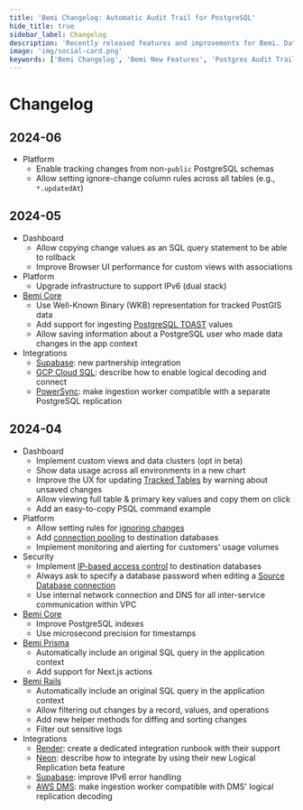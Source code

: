 ```yaml
---
title: 'Bemi Changelog: Automatic Audit Trail for PostgreSQL'
hide_title: true
sidebar_label: Changelog
description: 'Recently released features and improvements for Bemi. Database change tracking for troubleshooting, reporting, data recovery, and audit purposes.'
image: 'img/social-card.png'
keywords: ['Bemi Changelog', 'Bemi New Features', 'Postgres Audit Trails', 'Change Data Capture', 'Database Changes']
---
```


# Changelog

## 2024-06

* Platform
  * Enable tracking changes from non-`public` PostgreSQL schemas
  * Allow setting ignore-change column rules across all tables (e.g., `*.updatedAt`)

## 2024-05

* Dashboard
  * Allow copying change values as an SQL query statement to be able to rollback
  * Improve Browser UI performance for custom views with associations
* Platform
  * Upgrade infrastructure to support IPv6 (dual stack)
* [Bemi Core](https://github.com/BemiHQ/bemi)
  * Use Well-Known Binary (WKB) representation for tracked PostGIS data
  * Add support for ingesting [PostgreSQL TOAST](https://www.postgresql.org/docs/current/storage-toast.html) values
  * Allow saving information about a PostgreSQL user who made data changes in the app context
* Integrations
  * [Supabase](https://supabase.com/partners/integrations/bemi): new partnership integration
  * [GCP Cloud SQL](https://docs.bemi.io/postgresql/source-database#gcp-cloud-sql): describe how to enable logical decoding and connect
  * [PowerSync](https://www.powersync.com): make ingestion worker compatible with a separate PostgreSQL replication

## 2024-04

* Dashboard
  * Implement custom views and data clusters (opt in beta)
  * Show data usage across all environments in a new chart
  * Improve the UX for updating [Tracked Tables](https://docs.bemi.io/postgresql/source-database#tracking-by-tables) by warning about unsaved changes
  * Allow viewing full table & primary key values and copy them on click
  * Add an easy-to-copy PSQL command example
* Platform
  * Allow setting rules for [ignoring changes](https://docs.bemi.io/postgresql/source-database#ignoring-by-columns)
  * Add [connection pooling](https://docs.bemi.io/postgresql/destination-database#connection-pooling) to destination databases
  * Implement monitoring and alerting for customers' usage volumes
* Security
  * Implement [IP-based access control](https://docs.bemi.io/destination-database#ip-based-access-control) to destination databases
  * Always ask to specify a database password when editing a [Source Database connection](https://docs.bemi.io/source-database#connection)
  * Use internal network connection and DNS for all inter-service communication within VPC
* [Bemi Core](https://github.com/BemiHQ/bemi)
  * Improve PostgreSQL indexes
  * Use microsecond precision for timestamps
* [Bemi Prisma](https://github.com/BemiHQ/bemi-prisma)
  * Automatically include an original SQL query in the application context
  * Add support for Next.js actions
* [Bemi Rails](https://github.com/BemiHQ/bemi-rails)
  * Automatically include an original SQL query in the application context
  * Allow filtering out changes by a record, values, and operations
  * Add new helper methods for diffing and sorting changes
  * Filter out sensitive logs
* Integrations
  * [Render](https://docs.bemi.io/postgresql/source-database#render): create a dedicated integration runbook with their support
  * [Neon](https://docs.bemi.io/postgresql/source-database#neon): describe how to integrate by using their new Logical Replication beta feature
  * [Supabase](https://docs.bemi.io/postgresql/source-database#supabase): improve IPv6 error handling
  * [AWS DMS](https://aws.amazon.com/dms/): make ingestion worker compatible with DMS' logical replication decoding
